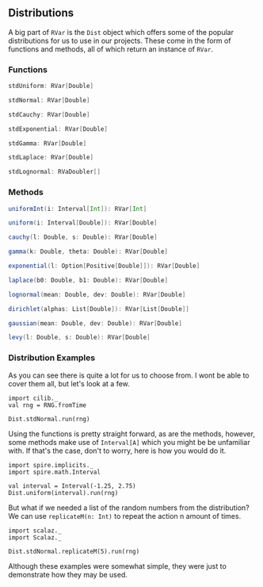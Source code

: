 ## Distributions

A big part of `RVar` is the `Dist` object which offers some of the popular distributions for us to use in our projects.
These come in the form of functions and methods, all of which return an instance of `RVar`.

### Functions

```scala
stdUniform: RVar[Double]

stdNormal: RVar[Double]

stdCauchy: RVar[Double]

stdExponential: RVar[Double]

stdGamma: RVar[Double]

stdLaplace: RVar[Double]

stdLognormal: RVaDoubler[]
```

### Methods

```scala
uniformInt(i: Interval[Int]): RVar[Int]

uniform(i: Interval[Double]): RVar[Double]

cauchy(l: Double, s: Double): RVar[Double]

gamma(k: Double, theta: Double): RVar[Double]

exponential(l: Option[Positive[Double]]): RVar[Double]

laplace(b0: Double, b1: Double): RVar[Double]

lognormal(mean: Double, dev: Double): RVar[Double]

dirichlet(alphas: List[Double]): RVar[List[Double]]

gaussian(mean: Double, dev: Double): RVar[Double]

levy(l: Double, s: Double): RVar[Double]
```

### Distribution Examples

As you can see there is quite a lot for us to choose from.
I wont be able to cover them all, but let's look at a few.

```tut:book:invisible
import cilib._
val rng = RNG.fromTime
```
```tut:book
Dist.stdNormal.run(rng)
```

Using the functions is pretty straight forward, as are the methods, however, some methods make use of `Interval[A]` which you might be be unfamiliar with. 
If that's the case, don't to worry, here is how you would do it. 

```tut:book:silent
import spire.implicits._
import spire.math.Interval
```
```tut:book
val interval = Interval(-1.25, 2.75)
Dist.uniform(interval).run(rng)
```

But what if we needed a list of the random numbers from the distribution? 
We can use `replicateM(n: Int)` to repeat the action n amount of times.

```tut:book:invisible
import scalaz._
import Scalaz._
```
```tut:book
Dist.stdNormal.replicateM(5).run(rng)
```

Although these examples were somewhat simple, they were just to demonstrate how they may be used.